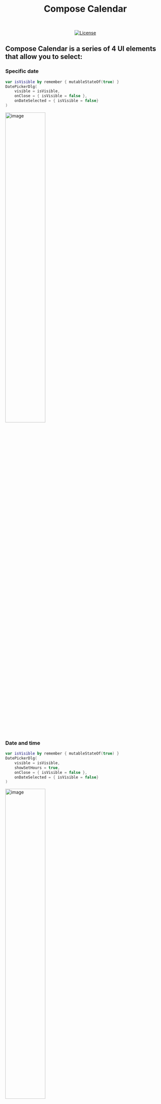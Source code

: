 <h1 align="center">Compose Calendar</h1></br>

<p align="center">
  <a href="https://jitpack.io/#orlandroyd/ComposeCalendar/1.1.0"><img alt="License" src="https://badgen.net/badge/Jitpack/1.1.0/orange?icon=github"/></a>
  

## Compose Calendar is a series of 4 UI elements that allow you to select:

### Specific date
```kotlin
var isVisible by remember { mutableStateOf(true) }
DatePickerDlg(
	visible = isVisible,
	onClose = { isVisible = false },
	onDateSelected = { isVisible = false}
)
```
<img src="https://i.postimg.cc/wMMR9rS8/screenshot-003.png" alt="image" width="50%" height="auto"></img>

### Date and time
```kotlin
var isVisible by remember { mutableStateOf(true) }
DatePickerDlg(
	visible = isVisible,
 	showSetHours = true,
	onClose = { isVisible = false },
	onDateSelected = { isVisible = false}
)
```
<img src="https://i.postimg.cc/5NHQGZB8/screenshot-004.png" alt="image" width="50%" height="auto"></img>

### Date range
```kotlin
var isVisible by remember { mutableStateOf(true) }
DateRangePickerDlg(
	visible = isVisible,
	onClose = { isVisible = false },
	onDatesSelected = { isVisible = false}
)
```
<img src="https://i.postimg.cc/13wnRwYt/screenshot-005.png" alt="image" width="50%" height="auto"></img>

### Only the month and year
```kotlin
var isVisible by remember { mutableStateOf(true) }
MonthYearPickerDlg(
	visible = isVisible,
	onClose = { isVisible = false },
	onDateSelected = { isVisible = false}
)
```
<img src="https://i.postimg.cc/bN3gqXWr/screenshot-006.png" alt="image" width="50%" height="auto"></img>

## Download
<a href="https://jitpack.io/#orlandroyd/ComposeCalendar/1.1.0"><img alt="License" src="https://badgen.net/badge/Jitpack/1.1.0/orange?icon=github"/></a>

### Gradle

Add the dependency below to your module's `build.gradle` file:
```gradle
dependencies {
    implementation 'com.github.OrlanDroyd:ComposeCalendar:1.1.0'
}
```
Add a repository in your `settings.gradle` file:
```
dependencyResolutionManagement {
    repositories {
        ...
        maven { url 'https://jitpack.io' }
    }
}
```
## Usage

There are only one required parameter: `visible`.

```kotlin
var isVisible by remember { mutableStateOf(true) }
DatePickerDlg(
	visible = isVisible,
	onClose = { isVisible = false },
	onDateSelected = { isVisible = false}
)
```

You can also modify other parameters, such as colors, shading and surface

## Like what you see? :yellow_heart:
⭐ Give a star to this repository. <br />

[![ko-fi](https://ko-fi.com/img/githubbutton_sm.svg)](https://ko-fi.com/C0C3Q54JR)

# License
```xml
Designed and developed by 2023 OrlanDroyd (Orlando Peña Fernández)

Licensed under the Apache License, Version 2.0 (the "License");
you may not use this file except in compliance with the License.
You may obtain a copy of the License at

   http://www.apache.org/licenses/LICENSE-2.0

Unless required by applicable law or agreed to in writing, software
distributed under the License is distributed on an "AS IS" BASIS,
WITHOUT WARRANTIES OR CONDITIONS OF ANY KIND, either express or implied.
See the License for the specific language governing permissions and
limitations under the License.
```
